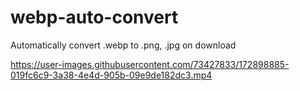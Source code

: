 # webp-auto-convert
Automatically convert .webp to .png, .jpg on download



https://user-images.githubusercontent.com/73427833/172898885-019fc6c9-3a38-4e4d-905b-09e9de182dc3.mp4

